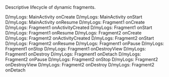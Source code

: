 Descriptive lifecycle of dynamic fragments.

D/myLogs: MainActivity onCreate
D/myLogs: MainActivity onStart
D/myLogs: MainActivity onResume
D/myLogs: Fragment1 onCreate
D/myLogs: Fragment1 onActivityCreated
D/myLogs: Fragment1 onStart
D/myLogs: Fragment1 onResume
D/myLogs: Fragment2 onCreate
D/myLogs: Fragment2 onActivityCreated
D/myLogs: Fragment2 onStart
D/myLogs: Fragment2 onResume
D/myLogs: Fragment1 onPause
D/myLogs: Fragment1 onStop
D/myLogs: Fragment1 onDestroyView
D/myLogs: Fragment1 onDestroy
D/myLogs: Fragment1 onDetach
D/myLogs: Fragment2 onPause
D/myLogs: Fragment2 onStop
D/myLogs: Fragment2 onDestroyView
D/myLogs: Fragment2 onDestroy
D/myLogs: Fragment2 onDetach
